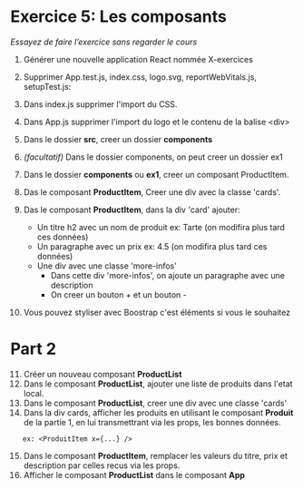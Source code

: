 # Exercice 5: Les composants 

*Essayez de faire l’exercice sans regarder le cours*
1. Générer une nouvelle application React nommée X-exercices
2. Supprimer App.test.js, index.css, logo.svg, reportWebVitals.js, setupTest.js:
3. Dans index.js supprimer l'import du CSS.
4. Dans  App.js supprimer l'import du logo et le contenu de la balise &lt;div&gt;

5. Dans le dossier **src**, creer un dossier **components**
6. *(facultatif)* Dans le dossier components, on peut creer un dossier ex1
7. Dans le dossier **components** ou **ex1**, creer un composant ProductItem.
8. Das le composant **ProductItem**, Creer une div avec la classe 'cards'.  
9. Das le composant **ProductItem**, dans la div 'card' ajouter:
   - Un titre h2 avec un nom de produit ex: Tarte (on modifira plus tard ces données)
   - Un paragraphe avec un prix ex: 4.5 (on modifira plus tard ces données)
   - Une div avec une classe 'more-infos'
      - Dans cette div 'more-infos', on ajoute un paragraphe avec une description
      - On creer un bouton +  et un bouton - 
10. Vous pouvez styliser avec Boostrap c'est éléments si vous le souhaitez

# Part 2

11. Créer un nouveau composant **ProductList**
12. Dans le composant **ProductList**, ajouter une liste de produits dans l'etat local.
13. Dans le composant **ProductList**, creer une div avec une classe 'cards'
14. Dans la div cards, afficher les produits en utilisant le composant **Produit** de la partie 1, en lui transmettrant via les props, les bonnes données.
```
   ex: <ProduitItem x={...} />
```
15. Dans le composant **ProductItem**, remplacer les valeurs du titre, prix et description par celles recus via les props.
14. Afficher le composant **ProductList** dans le composant **App**